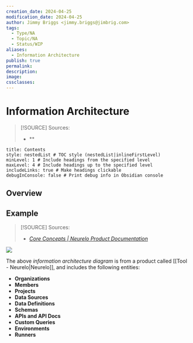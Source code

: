 ```yaml
---
creation_date: 2024-04-25
modification_date: 2024-04-25
author: Jimmy Briggs <jimmy.briggs@jimbrig.com>
tags:
  - Type/NA
  - Topic/NA
  - Status/WIP
aliases:
  - Information Architecture
publish: true
permalink:
description:
image:
cssclasses:
---
```


# Information Architecture

> [!SOURCE] Sources:
> - **

```table-of-contents
title: Contents 
style: nestedList # TOC style (nestedList|inlineFirstLevel)
minLevel: 1 # Include headings from the specified level
maxLevel: 4 # Include headings up to the specified level
includeLinks: true # Make headings clickable
debugInConsole: false # Print debug info in Obsidian console
```

## Overview

## Example

> [!SOURCE] Sources:
> - *[Core Concepts | Neurelo Product Documentation](https://docs.neurelo.com/introduction-neurelo-cloud-data-api-platform/core-concepts)*

![](https://i.imgur.com/OI8FBfp.png)

The above *information architecture diagram* is from a product called [[Tool - Neurelo|Neurelo]], and includes the following entities:

- **Organizations**
- **Members**
- **Projects**
- **Data Sources**
- **Data Definitions**
- **Schemas**
- **APIs and API Docs**
- **Custom Queries**
- **Environments**
- **Runners**